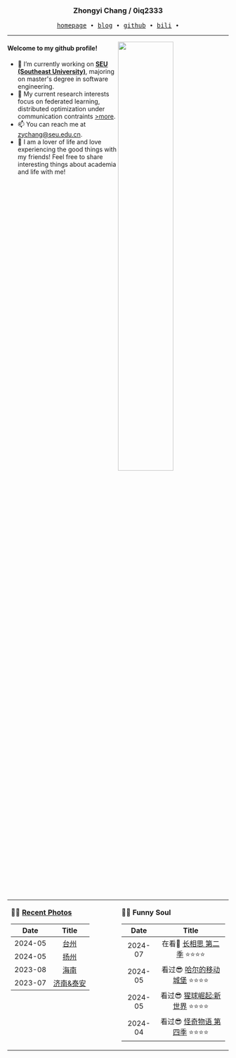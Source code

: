 <h3 align="center"> Zhongyi Chang / 0iq2333 </h3>


<p align="center">
  <samp>
    <a href="https://0iq2333.github.io/">homepage</a> ∙
    <a href="https://blog.csdn.net/acm_durante?spm=1000.2115.3001.5343">blog</a> ∙
    <a href="https://github.com/0iq2333">github</a> ∙ 
    <a href="https://space.bilibili.com/493914865?spm_id_from=333.1007.0.0">bili</a> ∙ 
  </samp>
</p>


---

<img align="right" src="https://github-readme-stats.vercel.app/api?username=0iq2333&show_icons=true&hide_border=true&theme=radical" width="50%">


#### Welcome to my github profile!
<!-- languages:start -->
<!-- prettier-ignore-start -->
<!-- markdownlint-disable -->
- 🔭 I’m currently working on [**SEU (Southeast University)**](https://cse.seu.edu.cn/), majoring on master's degree in software engineering.
- 🌱 My current research interests focus on federated learning, distributed optimization under communication contraints [>more](https://0iq2333.github.io/).
- 📫 You can reach me at [zychang@seu.edu.cn](mailto:zychang@seu.edu.cn).
- 🎨 I am a lover of life and love experiencing the good things with my friends! Feel free to share interesting things about academia and life with me!

<!-- markdownlint-restore -->
<!-- prettier-ignore-end -->
<!-- languages:end -->

<table width="100%" align="center" padding="0" margin="0">
<tr>
<td valign="top" width="50%">

**🤹‍♀️ <a href="https://0iq2333.github.io/miscellaneous/" target="_blank">Recent Photos</a>**

<!-- START_SECTION:photo -->
| Date | Title |
| :-: | :---: |
| 2024-05 | <a href='https://0iq2333.github.io/projects/6_project/' target='_blank'>台州</a> |
| 2024-05 | <a href='https://0iq2333.github.io/projects/5_project/' target='_blank'>扬州</a> |
| 2023-08 | <a href='https://0iq2333.github.io/projects/3_project/' target='_blank'>海南</a> |
| 2023-07 | <a href='https://0iq2333.github.io/projects/2_project/' target='_blank'>济南&泰安</a> |
<!-- END_SECTION:photo -->
</td>
<td valign="top" width="50%">

<!-- **🤾‍♂️ <a href="https://www.douban.com/people/beiyuouo/" target="_blank">Funny Soul</a>** -->
**🤾‍♂️ <a target="_blank">Funny Soul</a>**
<!-- START_SECTION:douban -->
| Date | Title |
| :-: | :---: |
| 2024-07 | 在看👀 <a href='https://movie.douban.com/subject/36553434/' target='_blank'>长相思 第二季</a> ⭐⭐⭐⭐ |
| 2024-05 | 看过😎 <a href='https://movie.douban.com/subject/1308807/' target='_blank'>哈尔的移动城堡</a> ⭐⭐⭐⭐ |
| 2024-05 | 看过😎 <a href='https://movie.douban.com/subject/36069854/' target='_blank'>猩球崛起:新世界</a> ⭐⭐⭐⭐ |
| 2024-04 | 看过😎 <a href='https://movie.douban.com/subject/27194292/' target='_blank'>怪奇物语 第四季</a> ⭐⭐⭐⭐ |
<!-- END_SECTION:douban -->
</td>
</tr>

<!-- START_SECTION:github-xxx -->
<!-- END_SECTION:github-xxx -->

</table>

